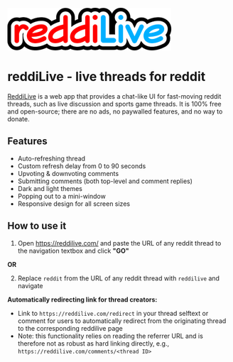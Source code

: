 ![reddiLive](./src/images/logo_small.png)

# reddiLive - live threads for reddit

[ReddiLive](https://reddilive.com/) is a web app that provides a chat-like UI for fast-moving reddit threads, such as live discussion and sports game threads. It is 100% free and open-source; there are no ads, no paywalled features, and no way to donate.

## Features

- Auto-refreshing thread
- Custom refresh delay from 0 to 90 seconds
- Upvoting & downvoting comments
- Submitting comments (both top-level and comment replies)
- Dark and light themes
- Popping out to a mini-window
- Responsive design for all screen sizes

## How to use it

1. Open https://reddilive.com/ and paste the URL of any reddit thread to the navigation textbox and click **"GO"**

**OR**

2. Replace `reddit` from the URL of any reddit thread with `reddilive` and navigate

**Automatically redirecting link for thread creators:**

- Link to `https://reddilive.com/redirect` in your thread selftext or comment for users to automatically redirect from the originating thread to the corresponding reddilive page
- Note: this functionality relies on reading the referrer URL and is therefore not as robust as hard linking directly, e.g., `https://reddilive.com/comments/<thread ID>`

